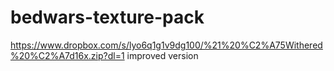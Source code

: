 # bedwars-texture-pack

https://www.dropbox.com/s/lyo6q1g1v9dg100/%21%20%C2%A75Withered%20%C2%A7d16x.zip?dl=1 improved version
